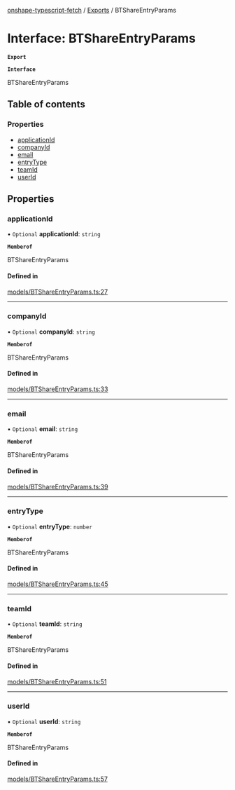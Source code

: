 [onshape-typescript-fetch](../README.md) / [Exports](../modules.md) / BTShareEntryParams

# Interface: BTShareEntryParams

**`Export`**

**`Interface`**

BTShareEntryParams

## Table of contents

### Properties

- [applicationId](BTShareEntryParams.md#applicationid)
- [companyId](BTShareEntryParams.md#companyid)
- [email](BTShareEntryParams.md#email)
- [entryType](BTShareEntryParams.md#entrytype)
- [teamId](BTShareEntryParams.md#teamid)
- [userId](BTShareEntryParams.md#userid)

## Properties

### applicationId

• `Optional` **applicationId**: `string`

**`Memberof`**

BTShareEntryParams

#### Defined in

[models/BTShareEntryParams.ts:27](https://github.com/toebes/onshape-typescript-fetch/blob/3e11ae1/models/BTShareEntryParams.ts#L27)

___

### companyId

• `Optional` **companyId**: `string`

**`Memberof`**

BTShareEntryParams

#### Defined in

[models/BTShareEntryParams.ts:33](https://github.com/toebes/onshape-typescript-fetch/blob/3e11ae1/models/BTShareEntryParams.ts#L33)

___

### email

• `Optional` **email**: `string`

**`Memberof`**

BTShareEntryParams

#### Defined in

[models/BTShareEntryParams.ts:39](https://github.com/toebes/onshape-typescript-fetch/blob/3e11ae1/models/BTShareEntryParams.ts#L39)

___

### entryType

• `Optional` **entryType**: `number`

**`Memberof`**

BTShareEntryParams

#### Defined in

[models/BTShareEntryParams.ts:45](https://github.com/toebes/onshape-typescript-fetch/blob/3e11ae1/models/BTShareEntryParams.ts#L45)

___

### teamId

• `Optional` **teamId**: `string`

**`Memberof`**

BTShareEntryParams

#### Defined in

[models/BTShareEntryParams.ts:51](https://github.com/toebes/onshape-typescript-fetch/blob/3e11ae1/models/BTShareEntryParams.ts#L51)

___

### userId

• `Optional` **userId**: `string`

**`Memberof`**

BTShareEntryParams

#### Defined in

[models/BTShareEntryParams.ts:57](https://github.com/toebes/onshape-typescript-fetch/blob/3e11ae1/models/BTShareEntryParams.ts#L57)
